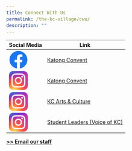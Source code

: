 ```yaml
---
title: Connect With Us
permalink: /the-kc-village/cwu/
description: ""
---
```

| Social Media | Link |
|---|---|
|<img src="/images/f_logo_RGB-Blue_72.png" style="width:50px; height:50px" align="left">| [Katong Convent](https://www.facebook.com/CHIJKatongConventSG)|
|<img src="/images/instagram-logo.png" style="width:50px; height:50px" align="left">|[Katong Convent](https://www.instagram.com/chijkatongconvent/?utm_medium=copy_link)|
|<img src="/images/instagram-logo.png" style="width:50px; height:50px" align="left">|[KC Arts &amp; Culture](https://www.instagram.com/kcartsandculture/?utm_medium=copy_link)|
|<img src="/images/instagram-logo.png" style="width:50px; height:50px" align="left">|[Student Leaders (Voice of KC)](https://www.instagram.com/voicesofkc/?utm_medium=copy_link)|<br>

**[&gt;&gt; Email our staff](https://www.chijkatongconvent.moe.edu.sg/about-us/Our-Staff/form-teacher/)**